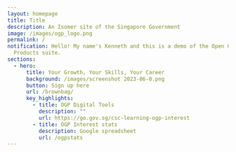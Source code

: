 ```yaml
---
layout: homepage
title: Title
description: An Isomer site of the Singapore Government
image: /images/ogp_logo.png
permalink: /
notification: Hello! My name's Kenneth and this is a demo of the Open Government
  Products suite.
sections:
  - hero:
      title: Your Growth, Your Skills, Your Career
      background: /images/screenshot 2023-06-0.png
      button: Sign up here
      url: /brownbag/
      key_highlights:
        - title: OGP Digital Tools
          description: ""
          url: https://go.gov.sg/csc-learning-ogp-interest
        - title: OGP Interest stats
          description: Google spreadsheet
          url: /ogpstats
---
```

